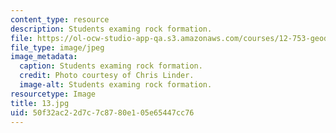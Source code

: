 ```yaml
---
content_type: resource
description: Students examing rock formation.
file: https://ol-ocw-studio-app-qa.s3.amazonaws.com/courses/12-753-geodynamics-seminar-spring-2006/50f32ac22d7c7c8780e105e65447cc76_13.jpg
file_type: image/jpeg
image_metadata:
  caption: Students examing rock formation.
  credit: Photo courtesy of Chris Linder.
  image-alt: Students examing rock formation.
resourcetype: Image
title: 13.jpg
uid: 50f32ac2-2d7c-7c87-80e1-05e65447cc76
---
```

